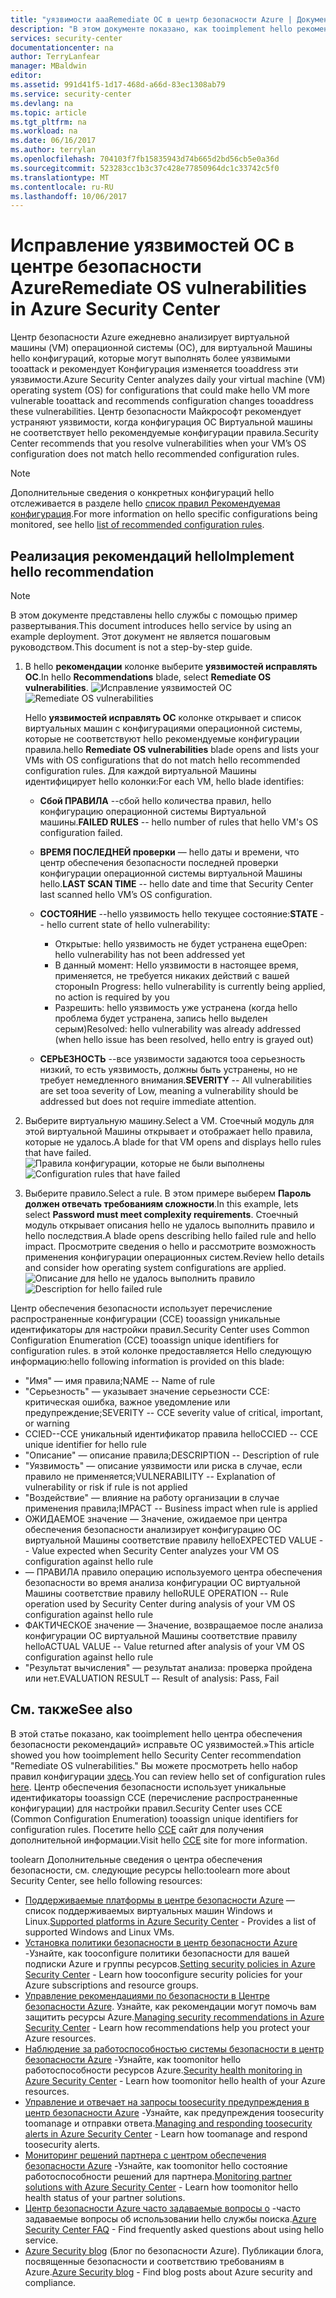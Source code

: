 ```yaml
---
title: "уязвимости aaaRemediate ОС в центр безопасности Azure | Документы Microsoft"
description: "В этом документе показано, как tooimplement hello рекомендации центра безопасности Azure ** ОС устранять уязвимости **."
services: security-center
documentationcenter: na
author: TerryLanfear
manager: MBaldwin
editor: 
ms.assetid: 991d41f5-1d17-468d-a66d-83ec1308ab79
ms.service: security-center
ms.devlang: na
ms.topic: article
ms.tgt_pltfrm: na
ms.workload: na
ms.date: 06/16/2017
ms.author: terrylan
ms.openlocfilehash: 704103f7fb15835943d74b665d2bd56cb5e0a36d
ms.sourcegitcommit: 523283cc1b3c37c428e77850964dc1c33742c5f0
ms.translationtype: MT
ms.contentlocale: ru-RU
ms.lasthandoff: 10/06/2017
---
```

# <a name="remediate-os-vulnerabilities-in-azure-security-center"></a><span data-ttu-id="7e2e1-103">Исправление уязвимостей ОС в центре безопасности Azure</span><span class="sxs-lookup"><span data-stu-id="7e2e1-103">Remediate OS vulnerabilities in Azure Security Center</span></span>
<span data-ttu-id="7e2e1-104">Центр безопасности Azure ежедневно анализирует виртуальной машины (VM) операционной системы (ОС), для виртуальной Машины hello конфигураций, которые могут выполнять более уязвимыми tooattack и рекомендует Конфигурация изменяется tooaddress эти уязвимости.</span><span class="sxs-lookup"><span data-stu-id="7e2e1-104">Azure Security Center analyzes daily your virtual machine (VM) operating system (OS) for configurations that could make hello VM more vulnerable tooattack and recommends configuration changes tooaddress these vulnerabilities.</span></span> <span data-ttu-id="7e2e1-105">Центр безопасности Майкрософт рекомендует устраняют уязвимости, когда конфигурация ОС Виртуальной машины не соответствует hello рекомендуемые конфигурации правила.</span><span class="sxs-lookup"><span data-stu-id="7e2e1-105">Security Center recommends that you resolve vulnerabilities when your VM’s OS configuration does not match hello recommended configuration rules.</span></span>

> [!NOTE]
> <span data-ttu-id="7e2e1-106">Дополнительные сведения о конкретных конфигураций hello отслеживается в разделе hello [список правил Рекомендуемая конфигурация](https://gallery.technet.microsoft.com/Azure-Security-Center-a789e335).</span><span class="sxs-lookup"><span data-stu-id="7e2e1-106">For more information on hello specific configurations being monitored, see hello [list of recommended configuration rules](https://gallery.technet.microsoft.com/Azure-Security-Center-a789e335).</span></span>
>
>

## <a name="implement-hello-recommendation"></a><span data-ttu-id="7e2e1-107">Реализация рекомендаций hello</span><span class="sxs-lookup"><span data-stu-id="7e2e1-107">Implement hello recommendation</span></span>

> [!NOTE]
> <span data-ttu-id="7e2e1-108">В этом документе представлены hello службы с помощью пример развертывания.</span><span class="sxs-lookup"><span data-stu-id="7e2e1-108">This document introduces hello service by using an example deployment.</span></span>  <span data-ttu-id="7e2e1-109">Этот документ не является пошаговым руководством.</span><span class="sxs-lookup"><span data-stu-id="7e2e1-109">This document is not a step-by-step guide.</span></span>
>
>

1. <span data-ttu-id="7e2e1-110">В hello **рекомендации** колонке выберите **уязвимостей исправлять ОС**.</span><span class="sxs-lookup"><span data-stu-id="7e2e1-110">In hello **Recommendations** blade, select **Remediate OS vulnerabilities**.</span></span>
   <span data-ttu-id="7e2e1-111">![Исправление уязвимостей ОС][1]</span><span class="sxs-lookup"><span data-stu-id="7e2e1-111">![Remediate OS vulnerabilities][1]</span></span>

    <span data-ttu-id="7e2e1-112">Hello **уязвимостей исправлять ОС** колонке открывает и список виртуальных машин с конфигурациями операционной системы, которые не соответствуют hello рекомендуемые конфигурации правила.</span><span class="sxs-lookup"><span data-stu-id="7e2e1-112">hello **Remediate OS vulnerabilities** blade opens and lists your VMs with OS configurations that do not match hello recommended configuration rules.</span></span>  <span data-ttu-id="7e2e1-113">Для каждой виртуальной Машины идентифицирует hello колонки:</span><span class="sxs-lookup"><span data-stu-id="7e2e1-113">For each VM, hello blade identifies:</span></span>

   * <span data-ttu-id="7e2e1-114">**Сбой ПРАВИЛА** --сбой hello количества правил, hello конфигурацию операционной системы Виртуальной машины.</span><span class="sxs-lookup"><span data-stu-id="7e2e1-114">**FAILED RULES** -- hello number of rules that hello VM's OS configuration failed.</span></span>
   * <span data-ttu-id="7e2e1-115">**ВРЕМЯ ПОСЛЕДНЕЙ проверки** — hello даты и времени, что центр обеспечения безопасности последней проверки конфигурации операционной системы виртуальной Машины hello.</span><span class="sxs-lookup"><span data-stu-id="7e2e1-115">**LAST SCAN TIME** -- hello date and time that Security Center last scanned hello VM’s OS configuration.</span></span>
   * <span data-ttu-id="7e2e1-116">**СОСТОЯНИЕ** --hello уязвимость hello текущее состояние:</span><span class="sxs-lookup"><span data-stu-id="7e2e1-116">**STATE** -- hello current state of hello vulnerability:</span></span>

     * <span data-ttu-id="7e2e1-117">Открытые: hello уязвимость не будет устранена еще</span><span class="sxs-lookup"><span data-stu-id="7e2e1-117">Open: hello vulnerability has not been addressed yet</span></span>
     * <span data-ttu-id="7e2e1-118">В данный момент: Hello уязвимости в настоящее время, применяется, не требуется никаких действий с вашей стороны</span><span class="sxs-lookup"><span data-stu-id="7e2e1-118">In Progress: hello vulnerability is currently being applied, no action is required by you</span></span>
     * <span data-ttu-id="7e2e1-119">Разрешить: hello уязвимость уже устранена (когда hello проблема будет устранена, запись hello выделен серым)</span><span class="sxs-lookup"><span data-stu-id="7e2e1-119">Resolved: hello vulnerability was already addressed (when hello issue has been resolved, hello entry is grayed out)</span></span>
   * <span data-ttu-id="7e2e1-120">**СЕРЬЕЗНОСТЬ** --все уязвимости задаются tooa серьезность низкий, то есть уязвимость, должны быть устранены, но не требует немедленного внимания.</span><span class="sxs-lookup"><span data-stu-id="7e2e1-120">**SEVERITY** -- All vulnerabilities are set tooa severity of Low, meaning a vulnerability should be addressed but does not require immediate attention.</span></span>

2. <span data-ttu-id="7e2e1-121">Выберите виртуальную машину.</span><span class="sxs-lookup"><span data-stu-id="7e2e1-121">Select a VM.</span></span> <span data-ttu-id="7e2e1-122">Стоечный модуль для этой виртуальной Машины открывает и отображает hello правила, которые не удалось.</span><span class="sxs-lookup"><span data-stu-id="7e2e1-122">A blade for that VM opens and displays hello rules that have failed.</span></span>
   <span data-ttu-id="7e2e1-123">![Правила конфигурации, которые не были выполнены][2]</span><span class="sxs-lookup"><span data-stu-id="7e2e1-123">![Configuration rules that have failed][2]</span></span>

3. <span data-ttu-id="7e2e1-124">Выберите правило.</span><span class="sxs-lookup"><span data-stu-id="7e2e1-124">Select a rule.</span></span> <span data-ttu-id="7e2e1-125">В этом примере выберем **Пароль должен отвечать требованиям сложности**.</span><span class="sxs-lookup"><span data-stu-id="7e2e1-125">In this example, lets select **Password must meet complexity requirements**.</span></span> <span data-ttu-id="7e2e1-126">Стоечный модуль открывает описания hello не удалось выполнить правило и hello последствия.</span><span class="sxs-lookup"><span data-stu-id="7e2e1-126">A blade opens describing hello failed rule and hello impact.</span></span> <span data-ttu-id="7e2e1-127">Просмотрите сведения о hello и рассмотрите возможность применения конфигурации операционных систем.</span><span class="sxs-lookup"><span data-stu-id="7e2e1-127">Review hello details and consider how operating system configurations are applied.</span></span>
  <span data-ttu-id="7e2e1-128">![Описание для hello не удалось выполнить правило][3]</span><span class="sxs-lookup"><span data-stu-id="7e2e1-128">![Description for hello failed rule][3]</span></span>

  <span data-ttu-id="7e2e1-129">Центр обеспечения безопасности использует перечисление распространенные конфигурации (CCE) tooassign уникальные идентификаторы для настройки правил.</span><span class="sxs-lookup"><span data-stu-id="7e2e1-129">Security Center uses Common Configuration Enumeration (CCE) tooassign unique identifiers for configuration rules.</span></span> <span data-ttu-id="7e2e1-130">в этой колонке предоставляется Hello следующую информацию:</span><span class="sxs-lookup"><span data-stu-id="7e2e1-130">hello following information is provided on this blade:</span></span>

  - <span data-ttu-id="7e2e1-131">"Имя" — имя правила;</span><span class="sxs-lookup"><span data-stu-id="7e2e1-131">NAME -- Name of rule</span></span>
  - <span data-ttu-id="7e2e1-132">"Серьезность" — указывает значение серьезности CCE: критическая ошибка, важное уведомление или предупреждение;</span><span class="sxs-lookup"><span data-stu-id="7e2e1-132">SEVERITY -- CCE severity value of critical, important, or warning</span></span>
  - <span data-ttu-id="7e2e1-133">CCIED--CCE уникальный идентификатор правила hello</span><span class="sxs-lookup"><span data-stu-id="7e2e1-133">CCIED -- CCE unique identifier for hello rule</span></span>
  - <span data-ttu-id="7e2e1-134">"Описание" — описание правила;</span><span class="sxs-lookup"><span data-stu-id="7e2e1-134">DESCRIPTION -- Description of rule</span></span>
  - <span data-ttu-id="7e2e1-135">"Уязвимость" — описание уязвимости или риска в случае, если правило не применяется;</span><span class="sxs-lookup"><span data-stu-id="7e2e1-135">VULNERABILITY -- Explanation of vulnerability or risk if rule is not applied</span></span>
  - <span data-ttu-id="7e2e1-136">"Воздействие" — влияние на работу организации в случае применения правила;</span><span class="sxs-lookup"><span data-stu-id="7e2e1-136">IMPACT -- Business impact when rule is applied</span></span>
  - <span data-ttu-id="7e2e1-137">ОЖИДАЕМОЕ значение — Значение, ожидаемое при центра обеспечения безопасности анализирует конфигурацию ОС виртуальной Машины соответствие правилу hello</span><span class="sxs-lookup"><span data-stu-id="7e2e1-137">EXPECTED VALUE -- Value expected when Security Center analyzes your VM OS configuration against hello rule</span></span>
  - <span data-ttu-id="7e2e1-138">— ПРАВИЛА правило операцию используемого центра обеспечения безопасности во время анализа конфигурации ОС виртуальной Машины соответствие правилу hello</span><span class="sxs-lookup"><span data-stu-id="7e2e1-138">RULE OPERATION -- Rule operation used by Security Center during analysis of your VM OS configuration against hello rule</span></span>
  - <span data-ttu-id="7e2e1-139">ФАКТИЧЕСКОЕ значение — Значение, возвращаемое после анализа конфигурации ОС виртуальной Машины соответствие правилу hello</span><span class="sxs-lookup"><span data-stu-id="7e2e1-139">ACTUAL VALUE -- Value returned after analysis of your VM OS configuration against hello rule</span></span>
  - <span data-ttu-id="7e2e1-140">"Результат вычисления" — результат анализа: проверка пройдена или нет.</span><span class="sxs-lookup"><span data-stu-id="7e2e1-140">EVALUATION RESULT –- Result of analysis: Pass, Fail</span></span>

## <a name="see-also"></a><span data-ttu-id="7e2e1-141">См. также</span><span class="sxs-lookup"><span data-stu-id="7e2e1-141">See also</span></span>
<span data-ttu-id="7e2e1-142">В этой статье показано, как tooimplement hello центра обеспечения безопасности рекомендаций» исправьте ОС уязвимостей.»</span><span class="sxs-lookup"><span data-stu-id="7e2e1-142">This article showed you how tooimplement hello Security Center recommendation "Remediate OS vulnerabilities."</span></span> <span data-ttu-id="7e2e1-143">Вы можете просмотреть hello набор правил конфигурации [здесь](https://gallery.technet.microsoft.com/Azure-Security-Center-a789e335).</span><span class="sxs-lookup"><span data-stu-id="7e2e1-143">You can review hello set of configuration rules [here](https://gallery.technet.microsoft.com/Azure-Security-Center-a789e335).</span></span> <span data-ttu-id="7e2e1-144">Центр обеспечения безопасности использует уникальные идентификаторы tooassign CCE (перечисление распространенные конфигурации) для настройки правил.</span><span class="sxs-lookup"><span data-stu-id="7e2e1-144">Security Center uses CCE (Common Configuration Enumeration) tooassign unique identifiers for configuration rules.</span></span> <span data-ttu-id="7e2e1-145">Посетите hello [CCE](https://nvd.nist.gov/cce/index.cfm) сайт для получения дополнительной информации.</span><span class="sxs-lookup"><span data-stu-id="7e2e1-145">Visit hello [CCE](https://nvd.nist.gov/cce/index.cfm) site for more information.</span></span>

<span data-ttu-id="7e2e1-146">toolearn Дополнительные сведения о центра обеспечения безопасности, см. следующие ресурсы hello:</span><span class="sxs-lookup"><span data-stu-id="7e2e1-146">toolearn more about Security Center, see hello following resources:</span></span>

* <span data-ttu-id="7e2e1-147">[Поддерживаемые платформы в центре безопасности Azure](security-center-os-coverage.md) — список поддерживаемых виртуальных машин Windows и Linux.</span><span class="sxs-lookup"><span data-stu-id="7e2e1-147">[Supported platforms in Azure Security Center](security-center-os-coverage.md) - Provides a list of supported Windows and Linux VMs.</span></span>
* <span data-ttu-id="7e2e1-148">[Установка политики безопасности в центр безопасности Azure](security-center-policies.md) -Узнайте, как tooconfigure политики безопасности для вашей подписки Azure и группы ресурсов.</span><span class="sxs-lookup"><span data-stu-id="7e2e1-148">[Setting security policies in Azure Security Center](security-center-policies.md) - Learn how tooconfigure security policies for your Azure subscriptions and resource groups.</span></span>
* <span data-ttu-id="7e2e1-149">[Управление рекомендациями по безопасности в Центре безопасности Azure](security-center-recommendations.md). Узнайте, как рекомендации могут помочь вам защитить ресурсы Azure.</span><span class="sxs-lookup"><span data-stu-id="7e2e1-149">[Managing security recommendations in Azure Security Center](security-center-recommendations.md) - Learn how recommendations help you protect your Azure resources.</span></span>
* <span data-ttu-id="7e2e1-150">[Наблюдение за работоспособностью системы безопасности в центр безопасности Azure](security-center-monitoring.md) -Узнайте, как toomonitor hello работоспособности ресурсов Azure.</span><span class="sxs-lookup"><span data-stu-id="7e2e1-150">[Security health monitoring in Azure Security Center](security-center-monitoring.md) - Learn how toomonitor hello health of your Azure resources.</span></span>
* <span data-ttu-id="7e2e1-151">[Управление и отвечает на запросы toosecurity предупреждения в центр безопасности Azure](security-center-managing-and-responding-alerts.md) -Узнайте, как предупреждения toosecurity toomanage и отправки ответа.</span><span class="sxs-lookup"><span data-stu-id="7e2e1-151">[Managing and responding toosecurity alerts in Azure Security Center](security-center-managing-and-responding-alerts.md) - Learn how toomanage and respond toosecurity alerts.</span></span>
* <span data-ttu-id="7e2e1-152">[Мониторинг решений партнера с центром обеспечения безопасности Azure](security-center-partner-solutions.md) -Узнайте, как toomonitor hello состояние работоспособности решений для партнера.</span><span class="sxs-lookup"><span data-stu-id="7e2e1-152">[Monitoring partner solutions with Azure Security Center](security-center-partner-solutions.md) - Learn how toomonitor hello health status of your partner solutions.</span></span>
* <span data-ttu-id="7e2e1-153">[Центр безопасности Azure часто задаваемые вопросы о](security-center-faq.md) -часто задаваемые вопросы об использовании hello службы поиска.</span><span class="sxs-lookup"><span data-stu-id="7e2e1-153">[Azure Security Center FAQ](security-center-faq.md) - Find frequently asked questions about using hello service.</span></span>
* <span data-ttu-id="7e2e1-154">[Azure Security blog](http://blogs.msdn.com/b/azuresecurity/) (Блог по безопасности Azure). Публикации блога, посвященные безопасности и соответствию требованиям в Azure.</span><span class="sxs-lookup"><span data-stu-id="7e2e1-154">[Azure Security blog](http://blogs.msdn.com/b/azuresecurity/) - Find blog posts about Azure security and compliance.</span></span>

<!--Image references-->
[1]: ./media/security-center-remediate-os-vulnerabilities/recommendation.png
[2]:./media/security-center-remediate-os-vulnerabilities/vm-remediate-os-vulnerabilities.png
[3]: ./media/security-center-remediate-os-vulnerabilities/vulnerability-details.png
